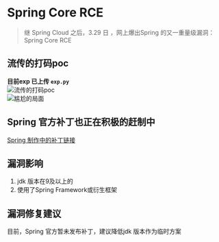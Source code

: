 # Spring Core RCE

> 继 Spring Cloud 之后，3.29 日 ，网上爆出Spring 的又一重量级漏洞：Spring Core RCE 

## 流传的打码poc
**目前exp 已上传 ```exp.py```**  
![流传的打码poc](images/poc.png)  
![尴尬的局面](images/img_1.png)

## Spring 官方补丁也正在积极的赶制中  
[Spring 制作中的补丁链接](https://github.com/spring-projects/spring-framework/commit/7f7fb58dd0dae86d22268a4b59ac7c72a6c22529)

## 漏洞影响
1. jdk 版本在9及以上的
2. 使用了Spring Framework或衍生框架
## 漏洞修复建议
目前，Spring 官方暂未发布补丁，建议降低jdk 版本作为临时方案